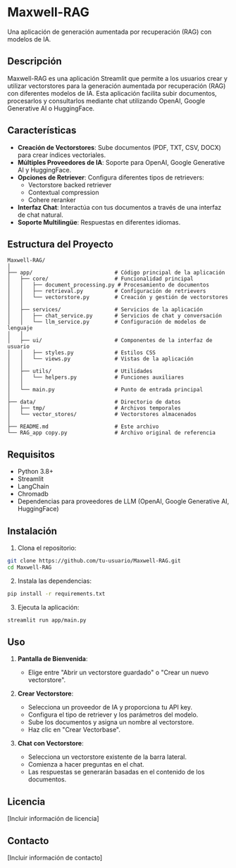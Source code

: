 # Maxwell-RAG

Una aplicación de generación aumentada por recuperación (RAG) con modelos de IA.

## Descripción

Maxwell-RAG es una aplicación Streamlit que permite a los usuarios crear y utilizar vectorstores para la generación aumentada por recuperación (RAG) con diferentes modelos de IA. Esta aplicación facilita subir documentos, procesarlos y consultarlos mediante chat utilizando OpenAI, Google Generative AI o HuggingFace.

## Características

- **Creación de Vectorstores**: Sube documentos (PDF, TXT, CSV, DOCX) para crear índices vectoriales.
- **Múltiples Proveedores de IA**: Soporte para OpenAI, Google Generative AI y HuggingFace.
- **Opciones de Retriever**: Configura diferentes tipos de retrievers:
  - Vectorstore backed retriever
  - Contextual compression
  - Cohere reranker
- **Interfaz Chat**: Interactúa con tus documentos a través de una interfaz de chat natural.
- **Soporte Multilingüe**: Respuestas en diferentes idiomas.

## Estructura del Proyecto

```
Maxwell-RAG/
│
├── app/                          # Código principal de la aplicación
│   ├── core/                     # Funcionalidad principal
│   │   ├── document_processing.py # Procesamiento de documentos
│   │   ├── retrieval.py          # Configuración de retrievers
│   │   └── vectorstore.py        # Creación y gestión de vectorstores
│   │
│   ├── services/                 # Servicios de la aplicación
│   │   ├── chat_service.py       # Servicios de chat y conversación
│   │   └── llm_service.py        # Configuración de modelos de lenguaje
│   │
│   ├── ui/                       # Componentes de la interfaz de usuario
│   │   ├── styles.py             # Estilos CSS
│   │   └── views.py              # Vistas de la aplicación
│   │
│   ├── utils/                    # Utilidades
│   │   └── helpers.py            # Funciones auxiliares
│   │
│   └── main.py                   # Punto de entrada principal
│
├── data/                         # Directorio de datos
│   ├── tmp/                      # Archivos temporales
│   └── vector_stores/            # Vectorstores almacenados
│
├── README.md                     # Este archivo
└── RAG_app copy.py               # Archivo original de referencia
```

## Requisitos

- Python 3.8+
- Streamlit
- LangChain
- Chromadb
- Dependencias para proveedores de LLM (OpenAI, Google Generative AI, HuggingFace)

## Instalación

1. Clona el repositorio:
```bash
git clone https://github.com/tu-usuario/Maxwell-RAG.git
cd Maxwell-RAG
```

2. Instala las dependencias:
```bash
pip install -r requirements.txt
```

3. Ejecuta la aplicación:
```bash
streamlit run app/main.py
```

## Uso

1. **Pantalla de Bienvenida**:
   - Elige entre "Abrir un vectorstore guardado" o "Crear un nuevo vectorstore".

2. **Crear Vectorstore**:
   - Selecciona un proveedor de IA y proporciona tu API key.
   - Configura el tipo de retriever y los parámetros del modelo.
   - Sube los documentos y asigna un nombre al vectorstore.
   - Haz clic en "Crear Vectorbase".

3. **Chat con Vectorstore**:
   - Selecciona un vectorstore existente de la barra lateral.
   - Comienza a hacer preguntas en el chat.
   - Las respuestas se generarán basadas en el contenido de los documentos.

## Licencia

[Incluir información de licencia]

## Contacto

[Incluir información de contacto] 